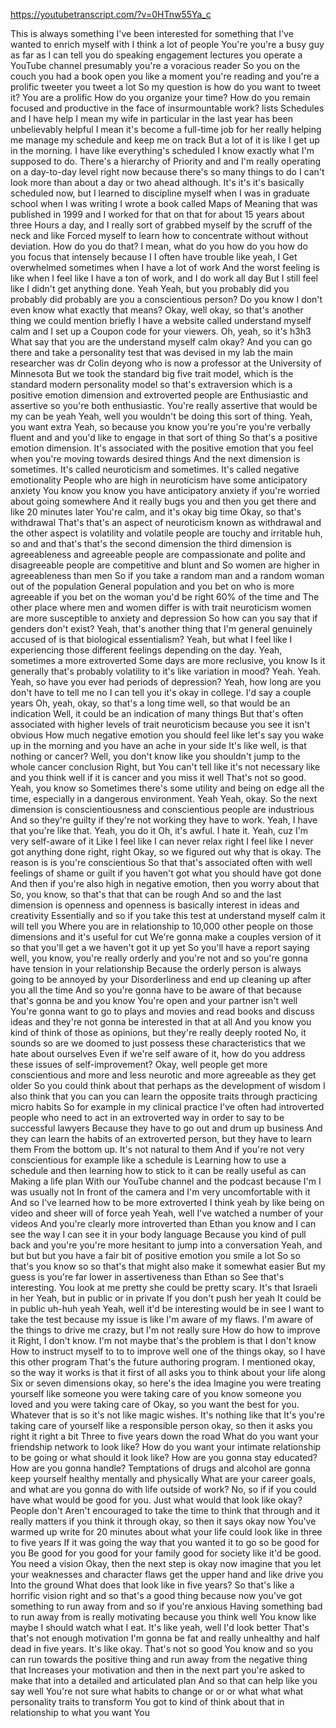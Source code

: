 https://youtubetranscript.com/?v=0HTnw55Ya_c

 This is always something I've been interested for something that I've wanted to enrich myself with I think a lot of people You're you're a busy guy as far as I can tell you do speaking engagement lectures you operate a YouTube channel presumably you're a voracious reader So you on the couch you had a book open you like a moment you're reading and you're a prolific tweeter you tweet a lot So my question is how do you want to tweet it? You are a prolific How do you organize your time? How do you remain focused and productive in the face of insurmountable work? lists Schedules and I have help I mean my wife in particular in the last year has been unbelievably helpful I mean it's become a full-time job for her really helping me manage my schedule and keep me on track But a lot of it is like I get up in the morning. I have like everything's scheduled I know exactly what I'm supposed to do. There's a hierarchy of Priority and and I'm really operating on a day-to-day level right now because there's so many things to do I can't look more than about a day or two ahead although. It's it's it's basically scheduled now, but I learned to discipline myself when I was in graduate school when I was writing I wrote a book called Maps of Meaning that was published in 1999 and I worked for that on that for about 15 years about three Hours a day, and I really sort of grabbed myself by the scruff of the neck and like Forced myself to learn how to concentrate without without deviation. How do you do that? I mean, what do you how do you how do you focus that intensely because I I often have trouble like yeah, I Get overwhelmed sometimes when I have a lot of work And the worst feeling is like when I feel like I have a ton of work, and I do work all day But I still feel like I didn't get anything done. Yeah Yeah, but you probably did you probably did probably are you a conscientious person? Do you know I don't even know what exactly that means? Okay, well okay, so that's another thing we could mention briefly I have a website called understand myself calm and I set up a Coupon code for your viewers. Oh, yeah, so it's h3h3 What say that you are the understand myself calm okay? And you can go there and take a personality test that was devised in my lab the main researcher was dr Colin deyong who is now a professor at the University of Minnesota But we took the standard big five trait model, which is the standard modern personality model so that's extraversion which is a positive emotion dimension and extroverted people are Enthusiastic and assertive so you're both enthusiastic. You're really assertive that would be my can be yeah Yeah, well you wouldn't be doing this sort of thing. Yeah, you want extra Yeah, so because you know you're you're you're verbally fluent and and you'd like to engage in that sort of thing So that's a positive emotion dimension. It's associated with the positive emotion that you feel when you're moving towards desired things And the next dimension is sometimes. It's called neuroticism and sometimes. It's called negative emotionality People who are high in neuroticism have some anticipatory anxiety You know you know you have anticipatory anxiety if you're worried about going somewhere And it really bugs you and then you get there and like 20 minutes later You're calm, and it's okay big time Okay, so that's withdrawal That's that's an aspect of neuroticism known as withdrawal and the other aspect is volatility and volatile people are touchy and irritable huh, so and and that's that's the second dimension the third dimension is agreeableness and agreeable people are compassionate and polite and disagreeable people are competitive and blunt and So women are higher in agreeableness than men So if you take a random man and a random woman out of the population General population and you bet on who is more agreeable if you bet on the woman you'd be right 60% of the time and The other place where men and women differ is with trait neuroticism women are more susceptible to anxiety and depression So how can you say that if genders don't exist? Yeah, that's another thing that I'm general genuinely accused of is that biological essentialism? Yeah, but what I feel like I experiencing those different feelings depending on the day. Yeah, sometimes a more extroverted Some days are more reclusive, you know Is it generally that's probably volatility to it's like variation in mood? Yeah. Yeah. Yeah, so have you ever had periods of depression? Yeah, how long are you don't have to tell me no I can tell you it's okay in college. I'd say a couple years Oh, yeah, okay, so that's a long time well, so that would be an indication Well, it could be an indication of many things But that's often associated with higher levels of trait neuroticism because you see it isn't obvious How much negative emotion you should feel like let's say you wake up in the morning and you have an ache in your side It's like well, is that nothing or cancer? Well, you don't know like you shouldn't jump to the whole cancer conclusion Right, but You can't tell like it's not necessary like and you think well if it is cancer and you miss it well That's not so good. Yeah, you know so Sometimes there's some utility and being on edge all the time, especially in a dangerous environment. Yeah Yeah, okay. So the next dimension is conscientiousness and conscientious people are industrious And so they're guilty if they're not working they have to work. Yeah, I have that you're like that. Yeah, you do it Oh, it's awful. I hate it. Yeah, cuz I'm very self-aware of it Like I feel like I can never relax right I feel like I never got anything done right, right Okay, so we figured out why that is okay. The reason is is you're conscientious So that that's associated often with well feelings of shame or guilt if you haven't got what you should have got done And then if you're also high in negative emotion, then you worry about that So, you know, so that's that that can be rough And so and the last dimension is openness and openness is basically interest in ideas and creativity Essentially and so if you take this test at understand myself calm it will tell you Where you are in relationship to 10,000 other people on those dimensions and it's useful for cut We're gonna make a couples version of it so that you'll get a we haven't got it up yet So you'll have a report saying well, you know, you're really orderly and you're not and so you're gonna have tension in your relationship Because the orderly person is always going to be annoyed by your Disorderliness and end up cleaning up after you all the time And so you're gonna have to be aware of that because that's gonna be and you know You're open and your partner isn't well You're gonna want to go to plays and movies and read books and discuss ideas and they're not gonna be interested in that at all And you know you kind of think of those as opinions, but they're really deeply rooted No, it sounds so are we doomed to just possess these characteristics that we hate about ourselves Even if we're self aware of it, how do you address these issues of self-improvement? Okay, well people get more conscientious and more and less neurotic and more agreeable as they get older So you could think about that perhaps as the development of wisdom I also think that you can you can learn the opposite traits through practicing micro habits So for example in my clinical practice I've often had introverted people who need to act in an extroverted way in order to say to be successful lawyers Because they have to go out and drum up business And they can learn the habits of an extroverted person, but they have to learn them From the bottom up. It's not natural to them And if you're not very conscientious for example like a schedule is Learning how to use a schedule and then learning how to stick to it can be really useful as can Making a life plan With our YouTube channel and the podcast because I'm I was usually not In front of the camera and I'm very uncomfortable with it And so I've learned how to be more extroverted I think yeah by like being on video and sheer will of force yeah Yeah, well I've watched a number of your videos And you're clearly more introverted than Ethan you know and I can see the way I can see it in your body language Because you kind of pull back and you're you're more hesitant to jump into a conversation Yeah, and but but but you have a fair bit of positive emotion you smile a lot So so that's you know so so that's that might also make it somewhat easier But my guess is you're far lower in assertiveness than Ethan so See that's interesting. You look at me pretty she could be pretty scary. It's that Israeli in her Yeah, but in public or in private If you don't push her yeah It could be in public uh-huh yeah Yeah, well it'd be interesting would be in see I want to take the test because my issue is like I'm aware of my flaws. I'm aware of the things to drive me crazy, but I'm not really sure How do how to improve it Right, I don't know. I'm not maybe that's the problem is that I don't know How to instruct myself to to to improve well one of the things okay, so I have this other program That's the future authoring program. I mentioned okay, so the way it works is that it first of all asks you to think about your life along Six or seven dimensions okay, so here's the idea Imagine you were treating yourself like someone you were taking care of you know someone you loved and you were taking care of Okay, so you want the best for you. Whatever that is so it's not like magic wishes. It's nothing like that It's you're taking care of yourself like a responsible person okay, so then it asks you right it right a bit Three to five years down the road What do you want your friendship network to look like? How do you want your intimate relationship to be going or what should it look like? How are you gonna stay educated? How are you gonna handle? Temptations of drugs and alcohol are gonna keep yourself healthy mentally and physically What are your career goals, and what are you gonna do with life outside of work? No, so if if you could have what would be good for you. Just what would that look like okay? People don't Aren't encouraged to take the time to think that through and it really matters if you think it through okay, so then it says okay now You've warmed up write for 20 minutes about what your life could look like in three to five years If it was going the way that you wanted it to go so be good for you Be good for you good for your family good for society like it'd be good. You need a vision Okay, then the next step is okay now imagine that you let your weaknesses and character flaws get the upper hand and like drive you Into the ground What does that look like in five years? So that's like a horrific vision right and so that's a good thing because now you've got something to run away from and so if you're anxious Having something bad to run away from is really motivating because you think well You know like maybe I should watch what I eat. It's like yeah, well I'd look better That's that's not enough motivation I'm gonna be fat and really unhealthy and half dead in five years. It's like okay. That's not so good You know and so you can run towards the positive thing and run away from the negative thing that Increases your motivation and then in the next part you're asked to make that into a detailed and articulated plan And so that can help like you say well You're not sure what habits to change or or or what what what personality traits to transform You got to kind of think about that in relationship to what you want You